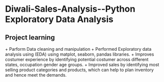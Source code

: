 # Diwali-Sales-Analysis--Python Exploratory Data Analysis
<h2> Project learning</h2>
+ Parform Data cleaning and manipulation
+ Performed Exploratory data analysis using (EDA) using matplot, seaborn, pandas libraries.
+ Improves costumer experience by identifying potential costumer across different states, occupation gender age groups.
+ Improved sales by identifying most selling product categories and products, which can help to plan inventory and hence meet the demands.
